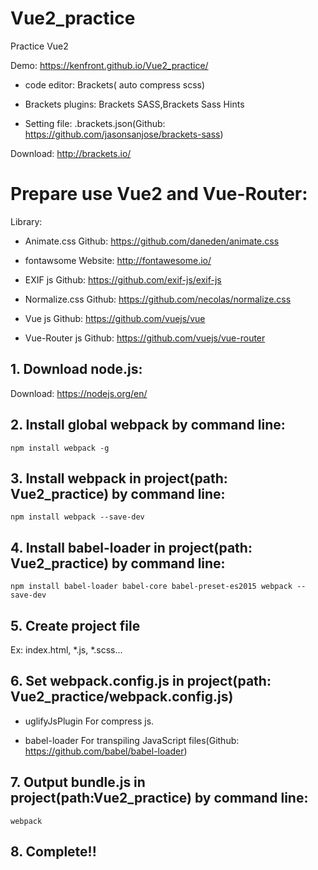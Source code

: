 # Vue2_practice
Practice Vue2

Demo: https://kenfront.github.io/Vue2_practice/

 * code editor: Brackets( auto compress scss)

 * Brackets plugins: Brackets SASS,Brackets Sass Hints

 * Setting file: .brackets.json(Github: https://github.com/jasonsanjose/brackets-sass)

Download: http://brackets.io/

# Prepare use Vue2 and Vue-Router:

Library:

* Animate.css
  Github: https://github.com/daneden/animate.css
 
* fontawsome
  Website: http://fontawesome.io/
 
* EXIF js
  Github: https://github.com/exif-js/exif-js
 
* Normalize.css
  Github: https://github.com/necolas/normalize.css
 
* Vue js
  Github: https://github.com/vuejs/vue
 
* Vue-Router js
  Github: https://github.com/vuejs/vue-router

## 1. Download node.js:

Download: https://nodejs.org/en/

## 2. Install global webpack by command line:

    npm install webpack -g

## 3. Install webpack in project(path: Vue2_practice) by command line:

    npm install webpack --save-dev
    
## 4. Install babel-loader in project(path: Vue2_practice) by command line:

    npm install babel-loader babel-core babel-preset-es2015 webpack --save-dev

## 5. Create project file

Ex: index.html, *.js, *.scss...

## 6. Set webpack.config.js in project(path: Vue2_practice/webpack.config.js)

* uglifyJsPlugin For compress js.

* babel-loader For transpiling JavaScript files(Github: https://github.com/babel/babel-loader)

## 7. Output bundle.js in project(path:Vue2_practice) by command line:

    webpack
    
## 8. Complete!!